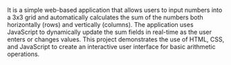 It is a simple web-based application that allows users to input numbers into a 3x3 grid and automatically calculates the sum of the numbers both horizontally (rows) and vertically (columns). The application uses JavaScript to dynamically update the sum fields in real-time as the user enters or changes values. This project demonstrates the use of HTML, CSS, and JavaScript to create an interactive user interface for basic arithmetic operations.
